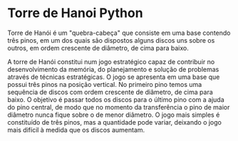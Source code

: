 # Torre de Hanoi Python

Torre de Hanói é um "quebra-cabeça" que consiste em uma base contendo três pinos, em um dos quais são dispostos alguns discos uns sobre os outros, em ordem crescente de diâmetro, de cima para baixo.

A torre de Hanói constitui num jogo estratégico capaz de contribuir no desenvolvimento da memória, do planejamento e solução de problemas através de técnicas estratégicas. O jogo se apresenta em uma base que possui três pinos na posição vertical. No primeiro pino temos uma sequência de discos com ordem crescente de diâmetro, de cima para baixo. O objetivo é passar todos os discos para o último pino com a ajuda do pino central, de modo que no momento da transferência o pino de maior diâmetro nunca fique sobre o de menor diâmetro. O jogo mais simples é constituído de três pinos, mas a quantidade pode variar, deixando o jogo mais difícil à medida que os discos aumentam.

